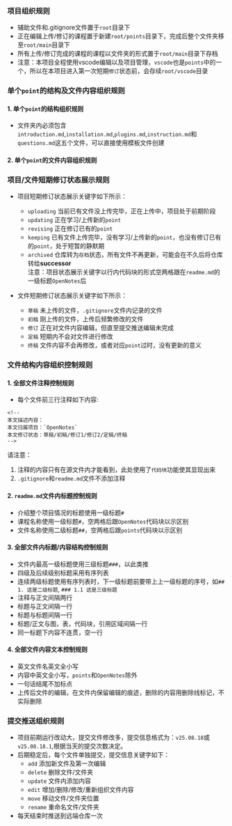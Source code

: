 <!--
本文描述内容：整个项目的结构组织，文件的内容组织
本文归属项目：`OpenNotes`
本文修订状态：初稿
-->


### 项目组织规则

- 辅助文件和.gitignore文件置于`root`目录下
- 正在编辑上传/修订的课程置于新建`root/points`目录下，完成后整个文件夹移至`root/main`目录下
- 所有上传/修订完成的课程的课程以文件夹的形式置于`root/main`目录下存档
- 注意：本项目全程使用vscode编辑以及项目管理，`vscode`也是`points`中的一个，所以在本项目进入第一次短期`修订`状态前，会存续`root/vscode`目录
  
### 单个`point`的结构及文件内容组织规则

#### 1. 单个`point`的结构组织规则

- 文件夹内必须包含`introduction.md`,`installation.md`,`plugins.md`,`instruction.md`和`questions.md`这五个文件，可以直接使用模板文件创建

#### 2. 单个`point`的文件内容组织规则

### 项目/文件短期修订状态展示规则

- 项目短期修订状态展示关键字如下所示：
    - `uploading` 当前已有文件没上传完毕，正在上传中，项目处于前期阶段
    - `updating` 正在学习/上传新的`point`
    - `revising` 正在修订已有的`point`
    - `keeping` 已有文件上传完毕，没有学习/上传新的`point`，也没有修订已有的`point`，处于短暂的静默期
    - `archived` 仓库转为`存档`状态，所有文件不再更新，可能会在不久后将仓库转给**successor**  
  注意：项目状态展示关键字以行内代码块的形式空两格跟在`readme.md`的一级标题`OpenNotes`后  

- 文件短期修订状态展示关键字如下所示：
    - `草稿` 未上传的文件，`.gitignore`文件内记录的文件
    - `初稿` 刚上传的文件，上传后频繁修改的文件
    - `修订` 正在对文件内容编辑，但直至提交推送编辑未完成
    - `定稿` 短期内不会对文件进行修改
    - `终稿` 文件内容不会再修改，或者对应`point`过时，没有更新的意义

### 文件结构内容组织控制规则

#### 1. 全部文件注释控制规则

- 每个文件前三行注释如下内容:
```
<!--
本文描述内容：
本文归属项目：`OpenNotes`
本文修订状态：草稿/初稿/修订1/修订2/定稿/终稿
-->
```
请注意：
1. 注释的内容只有在源文件内才能看到，此处使用了`代码块`功能使其显现出来
2. `.gitignore`和`readme.md`文件不添加注释

#### 2. `readme.md`文件内标题控制规则

- 介绍整个项目情况的标题使用一级标题`#`
- 课程名称使用一级标题`#`，空两格后跟`OpenNotes`代码块以示区别
- 文件名称使用二级标题`##`，空两格后跟`points`代码块以示区别

#### 3. 全部文件内标题/内容结构控制规则

- 文件内最高一级标题使用三级标题`###`，以此类推
- 四级及后续级别标题采用有序列表
- 连续两级标题使用有序列表时，下一级标题前要带上上一级标题的序号，如`## 1. 这是二级标题`, `### 1.1 这是三级标题`
- 注释与正文间隔两行
- 标题与正文间隔一行
- 标题与标题间隔一行
- 标题/正文与图，表，代码块，引用区域间隔一行
- 同一标题下内容不连贯，空一行

#### 4. 全部文件内容文本控制规则

- 英文文件名英文全小写
- 内容中英文全小写，`points`和`OpenNotes`除外
- 一句话结尾不加标点
- 上传后文件的编辑，在文件内保留编辑的痕迹，删除的内容用删除线标记，不实际删除

### 提交推送组织规则

- 项目前期运行改动大，提交文件修改多，提交信息格式为：`v25.08.18`或`v25.08.18.1`,根据当天的提交次数决定。
- 后期稳定后，每个文件单独提交，提交信息关键字如下：
    - `add` 添加新文件及第一次编辑
    - `delete` 删除文件/文件夹
    - `update` 文件内添加内容
    - `edit` 增加/删除/修改/重新组织文件内容
    - `move` 移动文件/文件夹位置
    - `rename` 重命名文件/文件夹
- 每天结束时推送到远端仓库一次